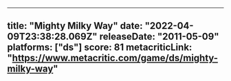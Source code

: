 
---
title: "Mighty Milky Way"
date: "2022-04-09T23:38:28.069Z"
releaseDate: "2011-05-09"
platforms: ["ds"]
score: 81
metacriticLink: "https://www.metacritic.com/game/ds/mighty-milky-way"
---
